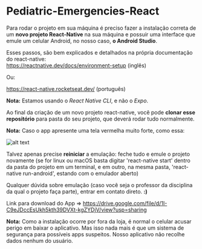 # Pediatric-Emergencies-React
Para rodar o projeto em sua máquina é preciso fazer a instalação correta de um **novo projeto React-Native** na sua máquina e possuir uma interface que emule um celular Android, no nosso caso, **o Android Studio**.  


Esses passos, são bem explicados e detalhados na própria documentação do react-native:  
https://reactnative.dev/docs/environment-setup (inglês)

Ou:

https://react-native.rocketseat.dev/ (português)

**Nota:** Estamos usando o *React Native CLI*, e não o *Expo*.


Ao final da criação de um novo projeto react-native, você pode **clonar esse repositório** para pasta do seu projeto, que deverá rodar tudo normalmente.

**Nota:** Caso o app apresente uma tela vermelha muito forte, como essa:

![alt text](https://user-images.githubusercontent.com/10114716/51761869-3f1a6100-20df-11e9-991c-72c66e93889f.png)

Talvez apenas precise **reiniciar** a emulação: feche tudo e emule o projeto novamente (se for linux ou macOS basta digitar 'react-native start' dentro da pasta do projeto em um terminal, e em outro, na mesma pasta, 'react-native run-android', estando com o emulador aberto)

Qualquer dúvida sobre emulação (caso você seja o professor da disciplina da qual o projeto faça parte), entrar em contato direto. **:)** 


Link para download do App => https://drive.google.com/file/d/1I-C9eJDccEsUkh5kth39DVXt-kgZYDjV/view?usp=sharing

**Nota:** Como a instalação ocorre por fora da loja, é normal o celular acusar perigo em baixar o aplicativo. Mas isso nada mais é que um sistema de segurança para possíveis apps suspeitos. Nosso aplicativo não recolhe dados nenhum do usuário.
